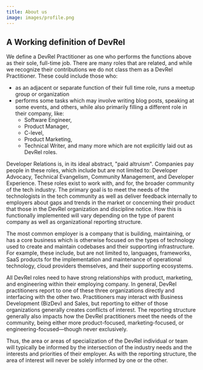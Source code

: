 ```yaml
---
title: About us
image: images/profile.png
---
```


## A Working definition of DevRel

We define a DevRel Practitioner as one who performs the functions above as their sole, full-time job. There are many roles that are related, and while we recognize their contributions we do not class them as a DevRel Practitioner. These could include those who: 
- as an adjacent or separate function of their full time role, runs a meetup group or organization
- performs some tasks which may involve writing blog posts, speaking at some events, and others, while also primarily filling a different role in their company, like: 
   - Software Engineer, 
   - Product Manager, 
   - C-level, 
   - Product Marketing, 
   - Technical Writer, 
and many more which are not explicitly laid out as DevRel roles.  

Developer Relations is, in its ideal abstract, "paid altruism". Companies pay people in these roles, which include but are not limited to: Developer Advocacy, Technical Evangelism, Community Management, and Developer Experience. These roles exist to work with, and for, the broader community of the tech industry. The primary goal is to meet the needs of the technologists in the tech community as well as deliver feedback internally to employers about gaps and trends in the market or concerning their product that those in the DevRel organization and discipline notice. How this is functionally implemented will vary depending on the type of parent company as well as organizational reporting structure.

The most common employer is a company that is building, maintaining, or has a core business which is otherwise focused on the types of technology used to create and maintain codebases and their supporting infrastructure. For example, these include, but are not limited to, languages, frameworks, SaaS products for the implementation and maintenance of operational technology, cloud providers themselves, and their supporting ecosystems.

All DevRel roles need to have strong relationships with product, marketing, and engineering within their employing company. In general, DevRel practitioners report to one of these three organizations directly and interfacing with the other two. Practitioners may interact with  Business Development (BizDev) and Sales, but reporting to either of those organizations generally creates conflicts of interest. The reporting structure generally also impacts how the DevRel practitioners meet the needs of the community, being either more product-focused, marketing-focused, or engineering-focused—though never exclusively.

Thus, the area or areas of specialization of the DevRel individual or team will typically be informed by the intersection of the industry needs and the interests and priorities of their employer. As with the reporting structure, the area of interest will never be solely informed by one or the other.